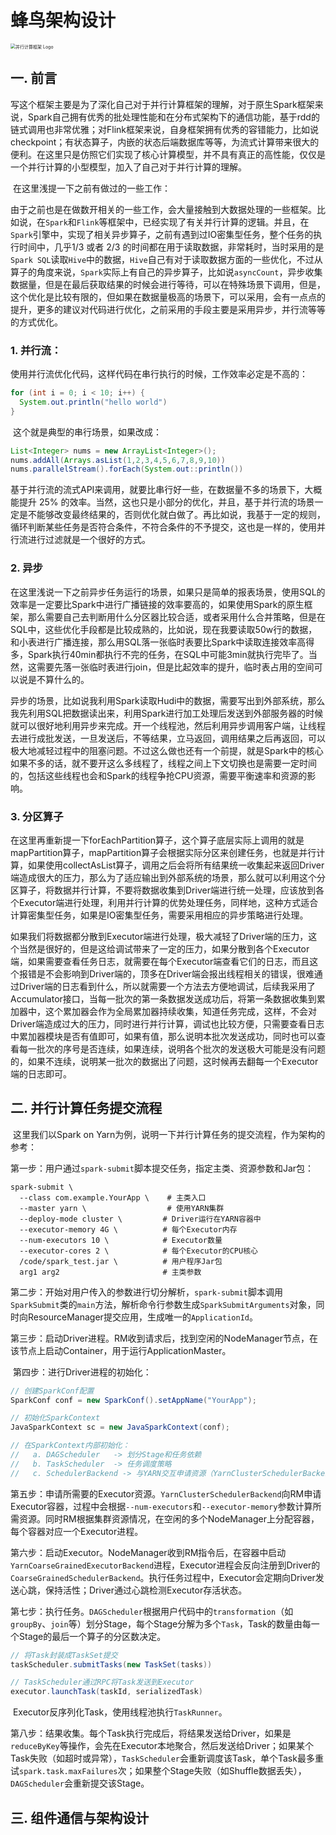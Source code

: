 # 蜂鸟架构设计
<img src="https://github.com/user-attachments/assets/4b1b7516-3374-46ab-adb9-7530d2a283e4" alt="并行计算框架 Logo" style="zoom:50%;"/>  

## 一. 前言

​	写这个框架主要是为了深化自己对于并行计算框架的理解，对于原生Spark框架来说，Spark自己拥有优秀的批处理性能和在分布式架构下的通信功能，基于rdd的链式调用也非常优雅；对Flink框架来说，自身框架拥有优秀的容错能力，比如说checkpoint；有状态算子，内嵌的状态后端数据库等等，为流式计算带来很大的便利。在这里只是仿照它们实现了核心计算模型，并不具有真正的高性能，仅仅是一个并行计算的小型模型，加入了自己对于并行计算的理解。

​	在这里浅提一下之前有做过的一些工作：

​	由于之前也是在做数开相关的一些工作，会大量接触到大数据处理的一些框架。比如说，在`Spark`和`Flink`等框架中，已经实现了有关并行计算的逻辑。并且，在`Spark`引擎中，实现了相关异步算子，之前有遇到过IO密集型任务，整个任务的执行时间中，几乎1/3 或者 2/3 的时间都在用于读取数据，非常耗时，当时采用的是`Spark SQL`读取`Hive`中的数据，`Hive`自己有对于读取数据方面的一些优化，不过从算子的角度来说，`Spark`实际上有自己的异步算子，比如说`asyncCount`，异步收集数据量，但是在最后获取结果的时候会进行等待，可以在特殊场景下调用，但是，这个优化是比较有限的，但如果在数据量极高的场景下，可以采用，会有一点点的提升，更多的建议对代码进行优化，之前采用的手段主要是采用异步，并行流等等的方式优化。

### 1. 并行流：

​	使用并行流优化代码，这样代码在串行执行的时候，工作效率必定是不高的：

```java
for (int i = 0; i < 10; i++) {
  System.out.println("hello world")
}
```

​	这个就是典型的串行场景，如果改成：

```java
List<Integer> nums = new ArrayList<Integer>();
nums.addAll(Arrays.asList(1,2,3,4,5,6,7,8,9,10))
nums.parallelStream().forEach(System.out::println())
```

​	基于并行流的流式API来调用，就要比串行好一些，在数据量不多的场景下，大概能提升 25% 的效率。当然，这也只是小部分的优化，并且，基于并行流的场景一定是不能够改变最终结果的，否则优化就白做了。再比如说，我基于一定的规则，循环判断某些任务是否符合条件，不符合条件的不予提交，这也是一样的，使用并行流进行过滤就是一个很好的方式。

### 2. 异步

​	在这里浅说一下之前异步任务运行的场景，如果只是简单的报表场景，使用SQL的效率是一定要比Spark中进行广播链接的效率要高的，如果使用Spark的原生框架，那么需要自己去判断用什么分区器比较合适，或者采用什么合并策略，但是在SQL中，这些优化手段都是比较成熟的，比如说，现在我要读取50w行的数据，和小表进行广播连接，那么用SQL落一张临时表要比Spark中读取连接效率高得多，Spark执行40min都执行不完的任务，在SQL中可能3min就执行完毕了。当然，这需要先落一张临时表进行join，但是比起效率的提升，临时表占用的空间可以说是不算什么的。

​	异步的场景，比如说我利用Spark读取Hudi中的数据，需要写出到外部系统，那么我先利用SQL把数据读出来，利用Spark进行加工处理后发送到外部服务器的时候就可以很好地利用异步来完成。开一个线程池，然后利用异步调用客户端，让线程去进行成批发送，一旦发送后，不等结果，立马返回，调用结果之后再返回，可以极大地减轻过程中的阻塞问题。不过这么做也还有一个前提，就是Spark中的核心如果不多的话，就不要开这么多线程了，线程之间上下文切换也是需要一定时间的，包括这些线程也会和Spark的线程争抢CPU资源，需要平衡速率和资源的影响。

### 3. 分区算子

​	在这里再重新提一下forEachPartition算子，这个算子底层实际上调用的就是mapPartition算子，mapPartition算子会根据实际分区来创建任务，也就是并行计算，如果使用collectAsList算子，调用之后会将所有结果统一收集起来返回Driver端造成很大的压力，那么为了适应输出到外部系统的场景，那么就可以利用这个分区算子，将数据并行计算，不要将数据收集到Driver端进行统一处理，应该放到各个Executor端进行处理，利用并行计算的优势处理任务，同样地，这种方式适合计算密集型任务，如果是IO密集型任务，需要采用相应的异步策略进行处理。

​	如果我们将数据都分散到Executor端进行处理，极大减轻了Driver端的压力，这个当然是很好的，但是这给调试带来了一定的压力，如果分散到各个Executor端，如果需要查看任务日志，就需要在每个Executor端查看它们的日志，而且这个报错是不会影响到Driver端的，顶多在Driver端会报出线程相关的错误，很难通过Driver端的日志看到什么，所以就需要一个方法去方便地调试，后续我采用了Accumulator接口，当每一批次的第一条数据发送成功后，将第一条数据收集到累加器中，这个累加器会作为全局累加器持续收集，知道任务完成，这样，不会对Driver端造成过大的压力，同时进行并行计算，调试也比较方便，只需要查看日志中累加器模块是否有值即可，如果有值，那么说明本批次发送成功，同时也可以查看每一批次的序号是否连续，如果连续，说明各个批次的发送极大可能是没有问题的，如果不连续，说明某一批次的数据出了问题，这时候再去翻每一个Executor端的日志即可。

## 二.  并行计算任务提交流程

​	这里我们以Spark on Yarn为例，说明一下并行计算任务的提交流程，作为架构的参考：

​	第一步：用户通过`spark-submit`脚本提交任务，指定主类、资源参数和Jar包：

```shell
spark-submit \
  --class com.example.YourApp \    # 主类入口
  --master yarn \                  # 使用YARN集群
  --deploy-mode cluster \         # Driver运行在YARN容器中
  --executor-memory 4G \          # 每个Executor内存
  --num-executors 10 \            # Executor数量
  --executor-cores 2 \            # 每个Executor的CPU核心
  /code/spark_test.jar \          # 用户程序Jar包
  arg1 arg2                       # 主类参数
```

​	第二步：开始对用户传入的参数进行切分解析，`spark-submit`脚本调用`SparkSubmit`类的`main`方法，解析命令行参数生成`SparkSubmitArguments`对象，同时向ResourceManager提交应用，生成唯一的`ApplicationId`。

​	第三步：启动Driver进程。RM收到请求后，找到空闲的NodeManager节点，在该节点上启动Container，用于运行ApplicationMaster。

​	第四步：进行Driver进程的初始化：

```java
// 创建SparkConf配置
SparkConf conf = new SparkConf().setAppName("YourApp");

// 初始化SparkContext
JavaSparkContext sc = new JavaSparkContext(conf);

// 在SparkContext内部初始化：
//   a. DAGScheduler   -> 划分Stage和任务依赖
//   b. TaskScheduler  -> 任务调度策略
//   c. SchedulerBackend -> 与YARN交互申请资源（YarnClusterSchedulerBackend）
```

​	第五步：申请所需要的Executor资源。`YarnClusterSchedulerBackend`向RM申请Executor容器，过程中会根据`--num-executors`和`--executor-memory`参数计算所需资源。同时RM根据集群资源情况，在空闲的多个NodeManager上分配容器，每个容器对应一个Executor进程。

​	第六步：启动Executor。NodeManager收到RM指令后，在容器中启动`YarnCoarseGrainedExecutorBackend`进程，Executor进程会反向注册到Driver的`CoarseGrainedSchedulerBackend`。执行任务过程中，Executor会定期向Driver发送心跳，保持活性；Driver通过心跳检测Executor存活状态。

​	第七步：执行任务。`DAGScheduler`根据用户代码中的`transformation`（如`groupBy`、`join`等）划分Stage，每个Stage分解为多个`Task`，Task的数量由每一个Stage的最后一个算子的分区数决定。

```java
// 将Task封装成TaskSet提交
taskScheduler.submitTasks(new TaskSet(tasks))

// TaskScheduler通过RPC将Task发送到Executor
executor.launchTask(taskId, serializedTask)
```

​	Executor反序列化Task，使用线程池执行`TaskRunner`。

​	第八步：结果收集。每个Task执行完成后，将结果发送给Driver，如果是`reduceByKey`等操作，会先在Executor本地聚合，然后发送给Driver；如果某个Task失败（如超时或异常），`TaskScheduler`会重新调度该Task，单个Task最多重试`spark.task.maxFailures`次；如果整个Stage失败（如Shuffle数据丢失），`DAGScheduler`会重新提交该Stage。

## 三.  组件通信与架构设计

​	
